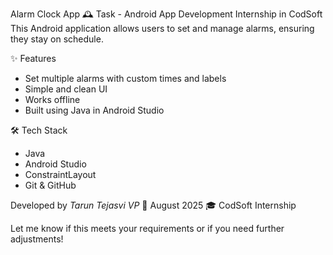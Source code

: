 
Alarm Clock App 🕰️
Task - Android App Development Internship in CodSoft
This Android application allows users to set and manage alarms, ensuring they stay on schedule.

✨ Features
- Set multiple alarms with custom times and labels
- Simple and clean UI
- Works offline
- Built using Java in Android Studio

🛠 Tech Stack
- Java
- Android Studio
- ConstraintLayout
- Git & GitHub

 Developed by *Tarun Tejasvi VP*
 📅 August 2025 
 🎓 CodSoft Internship 

Let me know if this meets your requirements or if you need further adjustments!

